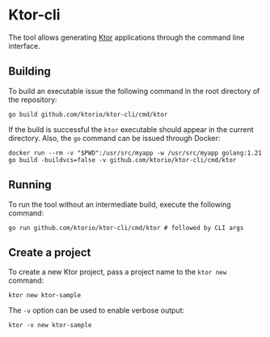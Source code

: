 # Ktor-cli
The tool allows generating [Ktor](https://ktor.io/) applications through the command line interface.

## Building
To build an executable issue the following command in the root directory of the repository:
```shell
go build github.com/ktorio/ktor-cli/cmd/ktor
```

If the build is successful the `ktor` executable should appear in the current directory.
Also, the `go` command can be issued through Docker:
```shell
docker run --rm -v "$PWD":/usr/src/myapp -w /usr/src/myapp golang:1.21 go build -buildvcs=false -v github.com/ktorio/ktor-cli/cmd/ktor
```

## Running
To run the tool without an intermediate build, execute the following command:
```shell
go run github.com/ktorio/ktor-cli/cmd/ktor # followed by CLI args
```


## Create a project

To create a new Ktor project, pass a project name to the `ktor new` command:

```
ktor new ktor-sample
```

The `-v` option can be used to enable verbose output:
```shell
ktor -v new ktor-sample
```
